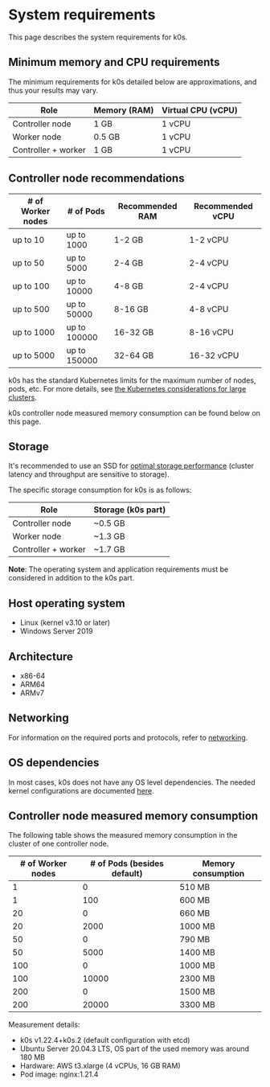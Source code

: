 # System requirements

This page describes the system requirements for k0s.

## Minimum memory and CPU requirements

The minimum requirements for k0s detailed below are approximations, and thus your results may vary.

| Role                | Memory (RAM) | Virtual CPU (vCPU) |
|---------------------|--------------|--------------------|
| Controller node     | 1   GB       | 1 vCPU             |
| Worker node         | 0.5 GB       | 1 vCPU             |
| Controller + worker | 1   GB       | 1 vCPU             |

## Controller node recommendations

| # of Worker nodes | # of Pods    | Recommended RAM | Recommended vCPU |
|-------------------|--------------|-----------------|------------------|
| up to   10        | up to   1000 | 1-2   GB        | 1-2   vCPU       |
| up to   50        | up to   5000 | 2-4   GB        | 2-4   vCPU       |
| up to  100        | up to  10000 | 4-8   GB        | 2-4   vCPU       |
| up to  500        | up to  50000 | 8-16  GB        | 4-8   vCPU       |
| up to 1000        | up to 100000 | 16-32 GB        | 8-16  vCPU       |
| up to 5000        | up to 150000 | 32-64 GB        | 16-32 vCPU       |

k0s has the standard Kubernetes limits for the maximum number of nodes, pods, etc. For more details, see [the Kubernetes considerations for large clusters](https://kubernetes.io/docs/setup/best-practices/cluster-large/).

k0s controller node measured memory consumption can be found below on this page.

## Storage

It's recommended to use an SSD for [optimal storage performance](https://etcd.io/docs/current/op-guide/performance/) (cluster latency and throughput are sensitive to storage).

The specific storage consumption for k0s is as follows:

| Role                 | Storage (k0s part) |
|----------------------|--------------------|
| Controller node      | ~0.5 GB            |
| Worker node          | ~1.3 GB            |
| Controller + worker  | ~1.7 GB            |

**Note**: The operating system and application requirements must be considered in addition to the k0s part.

## Host operating system

- Linux (kernel v3.10 or later)
- Windows Server 2019

## Architecture

- x86-64
- ARM64
- ARMv7

## Networking

For information on the required ports and protocols, refer to [networking](networking.md).

## OS dependencies

In most cases, k0s does not have any OS level dependencies. The needed kernel configurations are documented [here](os-deps.md).

## Controller node measured memory consumption

The following table shows the measured memory consumption in the cluster of one controller node.

| # of Worker nodes | # of Pods (besides default) | Memory consumption |
|-------------------|-----------------------------|--------------------|
| 1                 | 0                           | 510  MB            |
| 1                 | 100                         | 600  MB            |
| 20                | 0                           | 660  MB            |
| 20                | 2000                        | 1000 MB            |
| 50                | 0                           | 790  MB            |
| 50                | 5000                        | 1400 MB            |
| 100               | 0                           | 1000 MB            |
| 100               | 10000                       | 2300 MB            |
| 200               | 0                           | 1500 MB            |
| 200               | 20000                       | 3300 MB            |

Measurement details:

- k0s v1.22.4+k0s.2 (default configuration with etcd)
- Ubuntu Server 20.04.3 LTS, OS part of the used memory was around 180 MB
- Hardware: AWS t3.xlarge (4 vCPUs, 16 GB RAM)
- Pod image: nginx:1.21.4